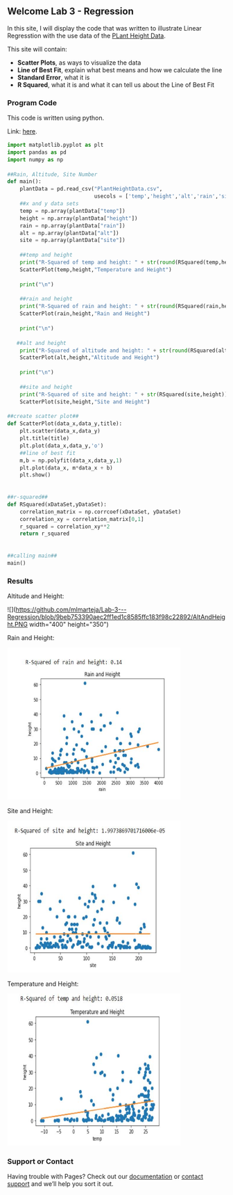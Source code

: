 ## Welcome Lab 3 - Regression

In this site, I will display the code that was written to illustrate Linear Regresstion with the use
data of the [PLant Height Data](https://docs.google.com/spreadsheets/d/1bTjiX7XfyHbT3Qx0Jgwor96Vze8POf5g6epJY8epX6Q/edit?usp=sharing).

This site will contain:
- **Scatter Plots**, as ways to visualize the data
- **Line of Best Fit**, explain what best means and how we calculate the line 
- **Standard Error**, what it is
- **R Squared**, what it is and what it can tell us about the Line of Best Fit


### Program Code

This code is written using python. 

Link: [here](https://github.com/mlmarteja/Lab-3---Regression/blob/master/Plant%20Height%20Data.ipynb).

```python
import matplotlib.pyplot as plt
import pandas as pd
import numpy as np

##Rain, Altitude, Site Number
def main():
    plantData = pd.read_csv("PlantHeightData.csv", 
                            usecols = ['temp','height','alt','rain','site'])
    ##x and y data sets
    temp = np.array(plantData["temp"])
    height = np.array(plantData["height"])
    rain = np.array(plantData["rain"])
    alt = np.array(plantData["alt"])
    site = np.array(plantData["site"])
    
    ##temp and height 
    print("R-Squared of temp and height: " + str(round(RSquared(temp,height),4)))
    ScatterPlot(temp,height,"Temperature and Height")
    
    print("\n")
    
    ##rain and height
    print("R-Squared of rain and height: " + str(round(RSquared(rain,height),4)))
    ScatterPlot(rain,height,"Rain and Height")
    
    print("\n")
    
   ##alt and height
    print("R-Squared of altitude and height: " + str(round(RSquared(alt,height),4)))
    ScatterPlot(alt,height,"Altitude and Height")
    
    print("\n")
    
    ##site and height  
    print("R-Squared of site and height: " + str(RSquared(site,height)))
    ScatterPlot(site,height,"Site and Height")

##create scatter plot##
def ScatterPlot(data_x,data_y,title):
    plt.scatter(data_x,data_y)
    plt.title(title)
    plt.plot(data_x,data_y,'o')
    ##line of best fit
    m,b = np.polyfit(data_x,data_y,1)
    plt.plot(data_x, m*data_x + b)
    plt.show()


##r-squared##
def RSquared(xDataSet,yDataSet):
    correlation_matrix = np.corrcoef(xDataSet, yDataSet)
    correlation_xy = correlation_matrix[0,1]
    r_squared = correlation_xy**2
    return r_squared


##calling main##
main()
```

### Results
Altitude and Height:

![](https://github.com/mlmarteja/Lab-3---Regression/blob/9beb753390aec2ff1ed1c8585ffc183f98c22892/AltAndHeight.PNG width="400" height="350")


Rain and Height:

<img src=https://github.com/mlmarteja/Lab-3---Regression/blob/7533e661d3b53f0aa6628865ad6f6118821fb0b6/RainAndHeight.PNG width="400" height="350" />


Site and Height:


<img src=https://github.com/mlmarteja/Lab-3---Regression/blob/7533e661d3b53f0aa6628865ad6f6118821fb0b6/SiteAndHeight.PNG width="400" height="350" />


Temperature and Height:

<img src=https://github.com/mlmarteja/Lab-3---Regression/blob/7533e661d3b53f0aa6628865ad6f6118821fb0b6/TempAndHeight.PNG width="400" height="350" />

### Support or Contact

Having trouble with Pages? Check out our [documentation](https://docs.github.com/categories/github-pages-basics/) or [contact support](https://support.github.com/contact) and we’ll help you sort it out.
